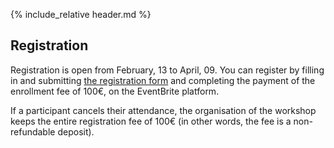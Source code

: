 {% include_relative header.md %}

## Registration

Registration is open from February, 13 to April, 09.
You can register by filling in and submitting [the registration form](#) and completing the payment of the enrollment fee of 100€, on the EventBrite platform.

If a participant cancels their attendance, the organisation of the workshop keeps the entire registration fee of 100€ (in other words, the fee is a non-refundable deposit).
